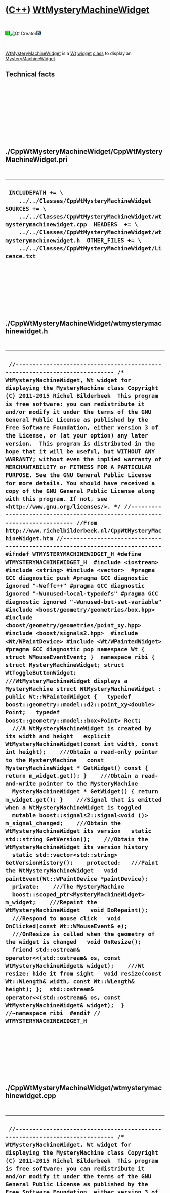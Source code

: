 
 

 

 

 

 

([C++](Cpp.md)) [WtMysteryMachineWidget](CppWtMysteryMachineWidget.md)
========================================================================

 

![Wt](PicWt.png)![Qt
Creator](PicQtCreator.png)![Lubuntu](PicLubuntu.png)

 

[WtMysteryMachineWidget](CppWtMysteryMachineWidget.md) is a
[Wt](CppWt.md) [widget](CppWidget.md) [class](CppClass.md) to display
an [MysteryMachineWidget](CppMysteryMachineWidget.md).

Technical facts
---------------

 

 

 

 

 

 

./CppWtMysteryMachineWidget/CppWtMysteryMachineWidget.pri
---------------------------------------------------------

 

  --------------------------------------------------------------------------------------------------------------------------------------------------------------------------------------------------------------------------------------------------------------------------------------------------------------------
  ` INCLUDEPATH += \     ../../Classes/CppWtMysteryMachineWidget  SOURCES += \     ../../Classes/CppWtMysteryMachineWidget/wtmysterymachinewidget.cpp  HEADERS  += \     ../../Classes/CppWtMysteryMachineWidget/wtmysterymachinewidget.h  OTHER_FILES += \     ../../Classes/CppWtMysteryMachineWidget/Licence.txt`
  --------------------------------------------------------------------------------------------------------------------------------------------------------------------------------------------------------------------------------------------------------------------------------------------------------------------

 

 

 

 

 

./CppWtMysteryMachineWidget/wtmysterymachinewidget.h
----------------------------------------------------

 

  -----------------------------------------------------------------------------------------------------------------------------------------------------------------------------------------------------------------------------------------------------------------------------------------------------------------------------------------------------------------------------------------------------------------------------------------------------------------------------------------------------------------------------------------------------------------------------------------------------------------------------------------------------------------------------------------------------------------------------------------------------------------------------------------------------------------------------------------------------------------------------------------------------------------------------------------------------------------------------------------------------------------------------------------------------------------------------------------------------------------------------------------------------------------------------------------------------------------------------------------------------------------------------------------------------------------------------------------------------------------------------------------------------------------------------------------------------------------------------------------------------------------------------------------------------------------------------------------------------------------------------------------------------------------------------------------------------------------------------------------------------------------------------------------------------------------------------------------------------------------------------------------------------------------------------------------------------------------------------------------------------------------------------------------------------------------------------------------------------------------------------------------------------------------------------------------------------------------------------------------------------------------------------------------------------------------------------------------------------------------------------------------------------------------------------------------------------------------------------------------------------------------------------------------------------------------------------------------------------------------------------------------------------------------------------------------------------------------------------------------------------------------------------------------------------------------------------------------------------------------------------------------------------------------------------------------------------------------------------------------------------------------------------------------------------------------------------------------------------------------------------------------------------------------------------------------------------------------------------------------------------------------------------------------------------------------------------------------------------------------------------------------------------------------------------------------------------------------------------------------------------------------
  ` //--------------------------------------------------------------------------- /* WtMysteryMachineWidget, Wt widget for displaying the MysteryMachine class Copyright (C) 2011-2015 Richel Bilderbeek  This program is free software: you can redistribute it and/or modify it under the terms of the GNU General Public License as published by the Free Software Foundation, either version 3 of the License, or (at your option) any later version.  This program is distributed in the hope that it will be useful, but WITHOUT ANY WARRANTY; without even the implied warranty of MERCHANTABILITY or FITNESS FOR A PARTICULAR PURPOSE. See the GNU General Public License for more details. You should have received a copy of the GNU General Public License along with this program. If not, see <http://www.gnu.org/licenses/>. */ //--------------------------------------------------------------------------- //From http://www.richelbilderbeek.nl/CppWtMysteryMachineWidget.htm //--------------------------------------------------------------------------- #ifndef WTMYSTERYMACHINEWIDGET_H #define WTMYSTERYMACHINEWIDGET_H  #include <iostream> #include <string> #include <vector>  #pragma GCC diagnostic push #pragma GCC diagnostic ignored "-Weffc++" #pragma GCC diagnostic ignored "-Wunused-local-typedefs" #pragma GCC diagnostic ignored "-Wunused-but-set-variable" #include <boost/geometry/geometries/box.hpp> #include <boost/geometry/geometries/point_xy.hpp> #include <boost/signals2.hpp>  #include <Wt/WPaintDevice> #include <Wt/WPaintedWidget> #pragma GCC diagnostic pop namespace Wt { struct WMouseEventEvent; }  namespace ribi {  struct MysteryMachineWidget; struct WtToggleButtonWidget;  ///WtMysteryMachineWidget displays a MysteryMachine struct WtMysteryMachineWidget : public Wt::WPaintedWidget {   typedef boost::geometry::model::d2::point_xy<double> Point;   typedef boost::geometry::model::box<Point> Rect;    ///A WtMysteryMachineWidget is created by its width and height   explicit WtMysteryMachineWidget(const int width, const int height);    ///Obtain a read-only pointer to the MysteryMachine   const MysteryMachineWidget * GetWidget() const { return m_widget.get(); }    ///Obtain a read-and-write pointer to the MysteryMachine   MysteryMachineWidget * GetWidget() { return m_widget.get(); }    ///Signal that is emitted when a WtMysteryMachineWidget is toggled   mutable boost::signals2::signal<void ()> m_signal_changed;    ///Obtain the WtMysteryMachineWidget its version   static std::string GetVersion();    ///Obtain the WtMysteryMachineWidget its version history   static std::vector<std::string> GetVersionHistory();    protected:   ///Paint the WtMysteryMachineWidget   void paintEvent(Wt::WPaintDevice *paintDevice);    private:    ///The MysteryMachine   boost::scoped_ptr<MysteryMachineWidget> m_widget;    ///Repaint the WtMysteryMachineWidget   void DoRepaint();    ///Respond to mouse click   void OnClicked(const Wt::WMouseEvent& e);    ///OnResize is called when the geometry of the widget is changed   void OnResize();    friend std::ostream& operator<<(std::ostream& os, const WtMysteryMachineWidget& widget);    ///Wt resize: hide it from sight   void resize(const Wt::WLength& width, const Wt::WLength& height); };  std::ostream& operator<<(std::ostream& os, const WtMysteryMachineWidget& widget);  } //~namespace ribi  #endif // WTMYSTERYMACHINEWIDGET_H`
  -----------------------------------------------------------------------------------------------------------------------------------------------------------------------------------------------------------------------------------------------------------------------------------------------------------------------------------------------------------------------------------------------------------------------------------------------------------------------------------------------------------------------------------------------------------------------------------------------------------------------------------------------------------------------------------------------------------------------------------------------------------------------------------------------------------------------------------------------------------------------------------------------------------------------------------------------------------------------------------------------------------------------------------------------------------------------------------------------------------------------------------------------------------------------------------------------------------------------------------------------------------------------------------------------------------------------------------------------------------------------------------------------------------------------------------------------------------------------------------------------------------------------------------------------------------------------------------------------------------------------------------------------------------------------------------------------------------------------------------------------------------------------------------------------------------------------------------------------------------------------------------------------------------------------------------------------------------------------------------------------------------------------------------------------------------------------------------------------------------------------------------------------------------------------------------------------------------------------------------------------------------------------------------------------------------------------------------------------------------------------------------------------------------------------------------------------------------------------------------------------------------------------------------------------------------------------------------------------------------------------------------------------------------------------------------------------------------------------------------------------------------------------------------------------------------------------------------------------------------------------------------------------------------------------------------------------------------------------------------------------------------------------------------------------------------------------------------------------------------------------------------------------------------------------------------------------------------------------------------------------------------------------------------------------------------------------------------------------------------------------------------------------------------------------------------------------------------------------------------------------------------------

 

 

 

 

 

./CppWtMysteryMachineWidget/wtmysterymachinewidget.cpp
------------------------------------------------------

 

  ------------------------------------------------------------------------------------------------------------------------------------------------------------------------------------------------------------------------------------------------------------------------------------------------------------------------------------------------------------------------------------------------------------------------------------------------------------------------------------------------------------------------------------------------------------------------------------------------------------------------------------------------------------------------------------------------------------------------------------------------------------------------------------------------------------------------------------------------------------------------------------------------------------------------------------------------------------------------------------------------------------------------------------------------------------------------------------------------------------------------------------------------------------------------------------------------------------------------------------------------------------------------------------------------------------------------------------------------------------------------------------------------------------------------------------------------------------------------------------------------------------------------------------------------------------------------------------------------------------------------------------------------------------------------------------------------------------------------------------------------------------------------------------------------------------------------------------------------------------------------------------------------------------------------------------------------------------------------------------------------------------------------------------------------------------------------------------------------------------------------------------------------------------------------------------------------------------------------------------------------------------------------------------------------------------------------------------------------------------------------------------------------------------------------------------------------------------------------------------------------------------------------------------------------------------------------------------------------------------------------------------------------------------------------------------------------------------------------------------------------------------------------------------------------------------------------------------------------------------------------------------------------------------------------------------------------------------------------------------------------------------------------------------------------------------------------------------------------------------------------------------------------------------------------------------------------------------------------------------------------------------------------------------------------------------------------------------------------------------------------------------------------------------------------------------------------------------------------------------------------------------------------------------------------------------------------------------------------------------------------------------------------------------------------------------------------------------------------------------------------------------------------------------------------------------------------------------------------------------------------------------------------------------------------------------------------------------------------------------------------------------------------------------------------------------------------------------------------------------------------------------------------------------------------------------------------------------------------------------------------------------------------------------------------------------------------------------------------------------------------------------------------------------------------------------------------------------------------------------------------------------------------------------------------------------------------------------------------------------------------------------------------------------------------------------------------------------------------------------------------------------------------------------------------------------------------------------------------------------------------------------------------------------------------------------------------------------------------------------------------------------------------------------------------------------------------------------------------------------------------------------------------------------------------------------------
  ` //--------------------------------------------------------------------------- /* WtMysteryMachineWidget, Wt widget for displaying the MysteryMachine class Copyright (C) 2011-2015 Richel Bilderbeek  This program is free software: you can redistribute it and/or modify it under the terms of the GNU General Public License as published by the Free Software Foundation, either version 3 of the License, or (at your option) any later version.  This program is distributed in the hope that it will be useful, but WITHOUT ANY WARRANTY; without even the implied warranty of MERCHANTABILITY or FITNESS FOR A PARTICULAR PURPOSE. See the GNU General Public License for more details. You should have received a copy of the GNU General Public License along with this program. If not, see <http://www.gnu.org/licenses/>. */ //--------------------------------------------------------------------------- //From http://www.richelbilderbeek.nl/CppWtMysteryMachineWidget.htm //--------------------------------------------------------------------------- #pragma GCC diagnostic push #pragma GCC diagnostic ignored "-Weffc++" #pragma GCC diagnostic ignored "-Wunused-local-typedefs" #pragma GCC diagnostic ignored "-Wunused-but-set-variable" #include "wtmysterymachinewidget.h"  #include <iostream>  #include <boost/bind.hpp> #include <boost/numeric/conversion/cast.hpp>  #include <Wt/WBrush> #include <Wt/WEvent> #include <Wt/WPainter> #include <Wt/WPen>  #include "dial.h" #include "dialwidget.h" #include "geometry.h" #include "led.h" #include "ledwidget.h" #include "togglebutton.h" #include "togglebuttonwidget.h" //#include "trace.h" #include "mysterymachine.h" #include "mysterymachinewidget.h" #include "wtdialwidget.h" #include "wtledwidget.h" #include "wttogglebuttonwidget.h" #pragma GCC diagnostic pop  ribi::WtMysteryMachineWidget::WtMysteryMachineWidget(   const int width, const int height)   : m_signal_changed{},     m_widget(new MysteryMachineWidget(       Geometry().CreateRect(0,0,width-1,height-1))) {   assert(m_widget);    m_widget->GetMachine()->GetDialBack()->GetDial()->m_signal_position_changed.connect(boost::bind(     &ribi::WtMysteryMachineWidget::DoRepaint,this));   m_widget->GetMachine()->GetDialFront()->GetDial()->m_signal_position_changed.connect(boost::bind(     &ribi::WtMysteryMachineWidget::DoRepaint,this));   m_widget->GetMachine()->GetToggleButton()->GetToggleButton()->m_signal_toggled.connect(boost::bind(     &ribi::WtMysteryMachineWidget::DoRepaint,this));    m_widget->m_signal_geometry_changed.connect(     boost::bind(       &ribi::WtMysteryMachineWidget::OnResize,       this));    this->clicked().connect(this,&ribi::WtMysteryMachineWidget::OnClicked);    this->m_widget->SetGeometry(Geometry().CreateRect(0,0,width,height)); }  void ribi::WtMysteryMachineWidget::DoRepaint() {   this->update(); }  void ribi::WtMysteryMachineWidget::OnResize() {   ribi::WtMysteryMachineWidget::resize(     Geometry().GetWidth(m_widget->GetGeometry()),     Geometry().GetHeight(m_widget->GetGeometry())   ); }  std::string ribi::WtMysteryMachineWidget::GetVersion() {   return "1.1"; }  std::vector<std::string> ribi::WtMysteryMachineWidget::GetVersionHistory() {   return {     "2011-06-16: version 1.0: initial version",     "2011-08-20: Version 1.1: added operator<<"   }; }  void ribi::WtMysteryMachineWidget::OnClicked(const Wt::WMouseEvent& e) {   const int x = e.widget().x;   const int y = e.widget().y;   m_widget->Click(x,y); }  void ribi::WtMysteryMachineWidget::paintEvent(Wt::WPaintDevice *paintDevice) {   Wt::WPainter painter(paintDevice);   painter.drawRect(0,0,width().toPixels(),height().toPixels());   WtDialWidget::DrawDial(painter,GetWidget()->GetMachine()->GetDialBack().get());   WtDialWidget::DrawDial(painter,GetWidget()->GetMachine()->GetDialFront().get());   WtLedWidget::DrawLed(painter,GetWidget()->GetMachine()->GetLedBack1().get());   WtLedWidget::DrawLed(painter,GetWidget()->GetMachine()->GetLedBack2().get());   WtLedWidget::DrawLed(painter,GetWidget()->GetMachine()->GetLedBack3().get());   WtLedWidget::DrawLed(painter,GetWidget()->GetMachine()->GetLedFront1().get());   WtLedWidget::DrawLed(painter,GetWidget()->GetMachine()->GetLedFront2().get());   WtLedWidget::DrawLed(painter,GetWidget()->GetMachine()->GetLedFront3().get());   WtLedWidget::DrawLed(painter,GetWidget()->GetMachine()->GetLedTopBack().get());   WtLedWidget::DrawLed(painter,GetWidget()->GetMachine()->GetLedTopFront().get());   WtLedWidget::DrawLed(painter,GetWidget()->GetMachine()->GetLedTopMiddle().get());   WtToggleButtonWidget::DrawToggleButton(painter,GetWidget()->GetMachine()->GetToggleButton().get()); }  void ribi::WtMysteryMachineWidget::resize(const Wt::WLength& width, const Wt::WLength& height) {   Wt::WPaintedWidget::resize(width,height); }  std::ostream& ribi::operator<<(std::ostream& os, const WtMysteryMachineWidget& widget) {   os     << "<WtMysteryMachineWidget>"     << *widget.m_widget     << "</WtMysteryMachineWidget>";   return os; }`
  ------------------------------------------------------------------------------------------------------------------------------------------------------------------------------------------------------------------------------------------------------------------------------------------------------------------------------------------------------------------------------------------------------------------------------------------------------------------------------------------------------------------------------------------------------------------------------------------------------------------------------------------------------------------------------------------------------------------------------------------------------------------------------------------------------------------------------------------------------------------------------------------------------------------------------------------------------------------------------------------------------------------------------------------------------------------------------------------------------------------------------------------------------------------------------------------------------------------------------------------------------------------------------------------------------------------------------------------------------------------------------------------------------------------------------------------------------------------------------------------------------------------------------------------------------------------------------------------------------------------------------------------------------------------------------------------------------------------------------------------------------------------------------------------------------------------------------------------------------------------------------------------------------------------------------------------------------------------------------------------------------------------------------------------------------------------------------------------------------------------------------------------------------------------------------------------------------------------------------------------------------------------------------------------------------------------------------------------------------------------------------------------------------------------------------------------------------------------------------------------------------------------------------------------------------------------------------------------------------------------------------------------------------------------------------------------------------------------------------------------------------------------------------------------------------------------------------------------------------------------------------------------------------------------------------------------------------------------------------------------------------------------------------------------------------------------------------------------------------------------------------------------------------------------------------------------------------------------------------------------------------------------------------------------------------------------------------------------------------------------------------------------------------------------------------------------------------------------------------------------------------------------------------------------------------------------------------------------------------------------------------------------------------------------------------------------------------------------------------------------------------------------------------------------------------------------------------------------------------------------------------------------------------------------------------------------------------------------------------------------------------------------------------------------------------------------------------------------------------------------------------------------------------------------------------------------------------------------------------------------------------------------------------------------------------------------------------------------------------------------------------------------------------------------------------------------------------------------------------------------------------------------------------------------------------------------------------------------------------------------------------------------------------------------------------------------------------------------------------------------------------------------------------------------------------------------------------------------------------------------------------------------------------------------------------------------------------------------------------------------------------------------------------------------------------------------------------------------------------------------------------------------------------------------------------------------

 

 

 

 

 

 

This page has been created by the [tool](Tools.md)
[CodeToHtml](ToolCodeToHtml.md)
